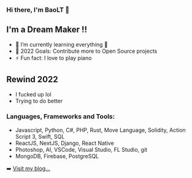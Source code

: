 ### Hi there, I'm BaoLT 👋

## I'm a Dream Maker !!

- 🌱 I’m currently learning everything 🤣
- 🥅 2022 Goals: Contribute more to Open Source projects
- ⚡ Fun fact: I love to play piano

## Rewind 2022
- I fucked up lol
- Trying to do better

### Languages, Frameworks and Tools:

- Javascript, Python, C#, PHP, Rust, Move Language, Solidity, Action Script 3, Swift, SQL
- ReactJS, NextJS, Django, React Native
- Photoshop, AI, VSCode, Visual Studio, FL Studio, git
- MongoDB, Firebase, PostgreSQL


➡️ [Visit my blog...](https://beyonderluu.com)
